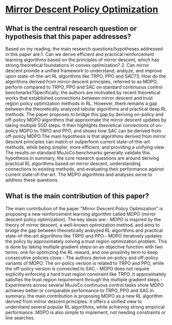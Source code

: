 # [Mirror Descent Policy Optimization](https://arxiv.org/abs/2005.09814v5)

## What is the central research question or hypothesis that this paper addresses?

Based on my reading, the main research questions/hypotheses addressed in this paper are:1. Can we derive efficient and practical reinforcement learning algorithms based on the principles of mirror descent, which has strong theoretical foundations in convex optimization? 2. Can mirror descent provide a unified framework to understand, analyze, and improve upon state-of-the-art RL algorithms like TRPO, PPO and SAC?3. How do the algorithms derived from mirror descent principles, referred to as MDPO, perform compared to TRPO, PPO and SAC on standard continuous control benchmarks?Specifically, the authors are motivated by recent theoretical works that established connections between mirror descent and trust region policy optimization methods in RL. However, there remains a gap between the theoretically analyzed tabular algorithms and practical deep RL methods. The paper proposes to bridge this gap by deriving on-policy and off-policy MDPO algorithms that approximate the mirror descent updates by taking multiple SGD steps. It then highlights theoretical connections of on-policy MDPO to TRPO and PPO, and shows how SAC can be derived from off-policy MDPO.The main hypothesis is that algorithms derived from mirror descent principles can match or outperform current state-of-the-art methods, while being simpler, more efficient, and providing a unifying view. The results on standard MuJoCo benchmarks generally validate this hypothesis.In summary, the core research questions are around deriving practical RL algorithms based on mirror descent, understanding connections to existing methods, and evaluating their performance against current state-of-the-art. The MDPO algorithms and analyses serve to address these questions.


## What is the main contribution of this paper?

The main contribution of the paper "Mirror Descent Policy Optimization" is proposing a new reinforcement learning algorithm called MDPO (mirror descent policy optimization). The key ideas are:- MDPO is inspired by the theory of mirror descent, a well-known optimization method, and aims to bridge the gap between theoretically analyzed RL algorithms and practical state-of-the-art algorithms like TRPO and PPO.- MDPO iteratively updates the policy by approximately solving a trust region optimization problem. This is done by taking multiple gradient steps on an objective function with two terms: one for optimizing the RL reward, and one proximity term to keep consecutive policies close.- The authors derive on-policy and off-policy variants of MDPO. The on-policy version is related to TRPO and PPO, while the off-policy version is connected to SAC.- MDPO does not require explicitly enforcing a hard trust region constraint like TRPO. It approximately satisfies the trust region requirement through the multiple gradient steps.- Experiments across several MuJoCo continuous control tasks show MDPO achieves better or comparable performance to TRPO, PPO and SAC.In summary, the main contribution is proposing MDPO as a new RL algorithm derived from mirror descent principles. It offers a unified view to understand several popular RL algorithms, while achieving strong empirical performance. MDPO is also simple to implement, not needing constraints or line searches.
